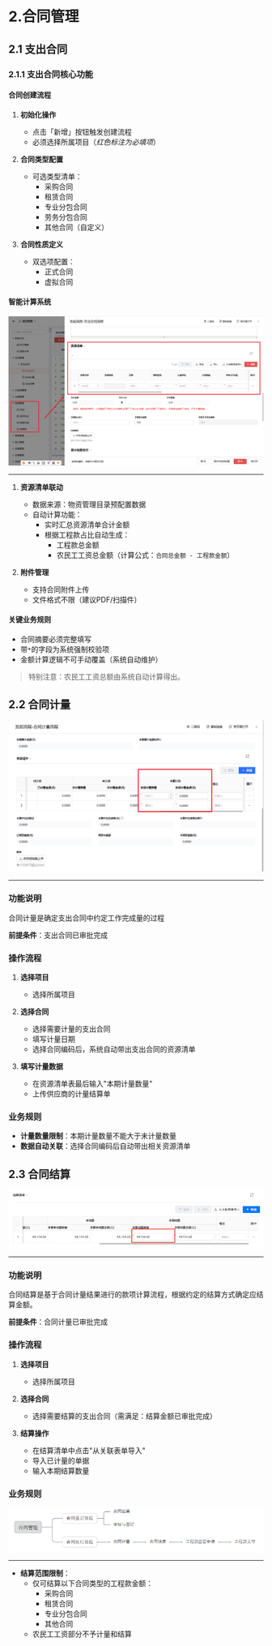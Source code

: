 # 2.合同管理

## 2.1 支出合同

### 2.1.1 支出合同核心功能

#### 合同创建流程
1. **初始化操作**
   - 点击「新增」按钮触发创建流程
   - 必须选择所属项目（*红色标注为必填项*）

2. **合同类型配置**
   - 可选类型清单：
     - 采购合同
     - 租赁合同  
     - 专业分包合同
     - 劳务分包合同
     - 其他合同（自定义）

3. **合同性质定义**
   - 双选项配置：
     - 正式合同
     - 虚拟合同

#### 智能计算系统

![支出合同](./imgs/htgl/zcht.png)

---

1. **资源清单联动**
   - 数据来源：物资管理目录预配置数据
   - 自动计算功能：
     - 实时汇总资源清单合计金额
     - 根据工程款占比自动生成：
       - 工程款总金额
       - 农民工工资总金额（计算公式：`合同总金额 - 工程款金额`）

2. **附件管理**
   - 支持合同附件上传
   - 文件格式不限（建议PDF/扫描件）

#### 关键业务规则
- 合同摘要必须完整填写
- 带`*`的字段为系统强制校验项
- 金额计算逻辑不可手动覆盖（系统自动维护）

> 特别注意：农民工工资总额由系统自动计算得出。

## 2.2 合同计量

![合同计量](./imgs/htgl/htjl.png)

---

### 功能说明
合同计量是确定支出合同中约定工作完成量的过程

**前提条件**：支出合同已审批完成

### 操作流程
1. **选择项目**
   - 选择所属项目

2. **选择合同**
   - 选择需要计量的支出合同
   - 填写计量日期
   - 选择合同编码后，系统自动带出支出合同的资源清单

3. **填写计量数据**
   - 在资源清单表最后输入"本期计量数量"
   - 上传供应商的计量结算单

### 业务规则
- **计量数量限制**：本期计量数量不能大于未计量数量
- **数据自动关联**：选择合同编码后自动带出相关资源清单


## 2.3 合同结算

![合同结算](./imgs/htgl/htjs.png)

---

### 功能说明
合同结算是基于合同计量结果进行的款项计算流程，根据约定的结算方式确定应结算金额。

**前提条件**：合同计量已审批完成


### 操作流程
1. **选择项目**
   - 选择所属项目

2. **选择合同**
   - 选择需要结算的支出合同（需满足：结算金额已审批完成）

3. **结算操作**
   - 在结算清单中点击"从关联表单导入"
   - 导入已计量的单据
   - 输入本期结算数量

### 业务规则

![合同管理](./imgs/htgl/htgl1.png)

---

- **结算范围限制**：
  - 仅可结算以下合同类型的工程款金额：
    - 采购合同
    - 租赁合同  
    - 专业分包合同
    - 其他合同
  - 农民工工资部分不予计量和结算


